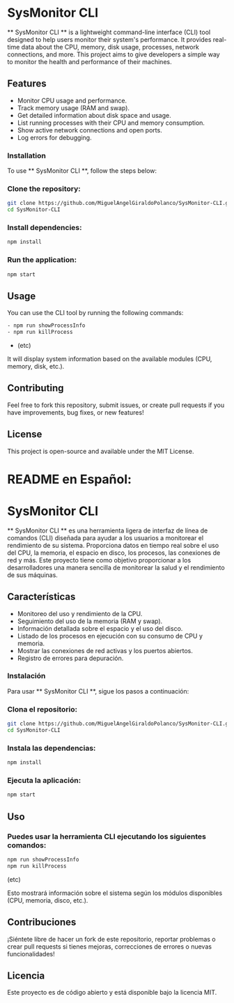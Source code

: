 # SysMonitor CLI
** SysMonitor CLI ** is a lightweight command-line interface (CLI) tool designed to help users monitor their system's performance. It provides real-time data about the CPU, memory, disk usage, processes, network connections, and more. This project aims to give developers a simple way to monitor the health and performance of their machines.

## Features
- Monitor CPU usage and performance.
- Track memory usage (RAM and swap).
- Get detailed information about disk space and usage.
- List running processes with their CPU and memory consumption.
- Show active network connections and open ports.
- Log errors for debugging.
  
### Installation
To use ** SysMonitor CLI **, follow the steps below:

### Clone the repository:
```bash
git clone https://github.com/MiguelAngelGiraldoPolanco/SysMonitor-CLI.git
cd SysMonitor-CLI
 ```
### Install dependencies:
```bash
npm install
 ```
### Run the application:
```bash
npm start
 ```
## Usage
You can use the CLI tool by running the following commands:
```bash
- npm run showProcessInfo
- npm run killProcess
 ```
- (etc)
 
It will display system information based on the available modules (CPU, memory, disk, etc.).

## Contributing
Feel free to fork this repository, submit issues, or create pull requests if you have improvements, bug fixes, or new features!

## License
This project is open-source and available under the MIT License.

# README en Español:

# SysMonitor CLI

** SysMonitor CLI ** es una herramienta ligera de interfaz de línea de comandos (CLI) diseñada para ayudar a los usuarios a monitorear el rendimiento de su sistema. Proporciona datos en tiempo real sobre el uso del CPU, la memoria, el espacio en disco, los procesos, las conexiones de red y más. Este proyecto tiene como objetivo proporcionar a los desarrolladores una manera sencilla de monitorear la salud y el rendimiento de sus máquinas.

## Características
- Monitoreo del uso y rendimiento de la CPU.
- Seguimiento del uso de la memoria (RAM y swap).
- Información detallada sobre el espacio y el uso del disco.
- Listado de los procesos en ejecución con su consumo de CPU y memoria.
- Mostrar las conexiones de red activas y los puertos abiertos.
- Registro de errores para depuración.
  
### Instalación
Para usar ** SysMonitor CLI **, sigue los pasos a continuación:
 
### Clona el repositorio:
```bash
git clone https://github.com/MiguelAngelGiraldoPolanco/SysMonitor-CLI.git
cd SysMonitor-CLI
 ```
### Instala las dependencias:
```bash
npm install
 ```
### Ejecuta la aplicación:
```bash
npm start
 ```
## Uso

### Puedes usar la herramienta CLI ejecutando los siguientes comandos:
```bash
npm run showProcessInfo
npm run killProcess
 ```
(etc)

Esto mostrará información sobre el sistema según los módulos disponibles (CPU, memoria, disco, etc.).

## Contribuciones
¡Siéntete libre de hacer un fork de este repositorio, reportar problemas o crear pull requests si tienes mejoras, correcciones de errores o nuevas funcionalidades!

## Licencia
Este proyecto es de código abierto y está disponible bajo la licencia MIT.
